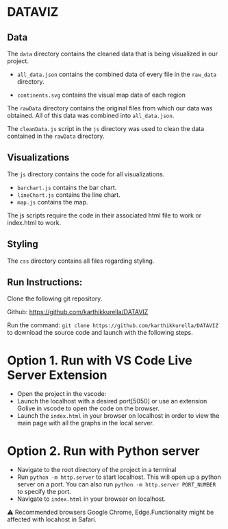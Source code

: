 # DATAVIZ

## Data

The `data` directory contains the cleaned data that is being visualized in our project.

- `all_data.json` contains the combined data of every file in the `raw_data` directory.

- `continents.svg` contains the visual map data of each region

The `rawData` directory contains the original files from which our data was obtained. All of this data was combined into `all_data.json`.

The `cleanData.js` script in the `js` directory was used to clean the data contained in the `rawData` directory.

## Visualizations

The `js` directory contains the code for all visualizations.

- `barchart.js` contains the bar chart.
- `lineChart.js` contains the line chart.
- `map.js` contains the map.

The js scripts require the code in their associated html file to work or index.html to work.

## Styling

The `css` directory contains all files regarding styling. 

## Run Instructions:

Clone the following git repository.

Github: https://github.com/karthikkurella/DATAVIZ

Run the command:  `git clone https://github.com/karthikkurella/DATAVIZ` to download the source code and launch with the following steps.

# Option 1. Run with VS Code Live Server Extension
- Open the project in the vscode:
- Launch the localhost with a desired port[5050] or use an extension Golive in vscode to open the code on the browser.
- Launch the `index.html` in your browser on localhost in order to view the main page with all the graphs in the local server.

# Option 2. Run with Python server
- Navigate to the root directory of the project in a terminal
- Run `python -m http.server` to start localhost. This will open up a python server on a port. You can also run `python -m http.server PORT_NUMBER` to specify the port.
- Navigate to `index.html` in your browser on localhost.


:warning: Recommended browsers Google Chrome, Edge.Functionality might be affected with locahost in Safari.
